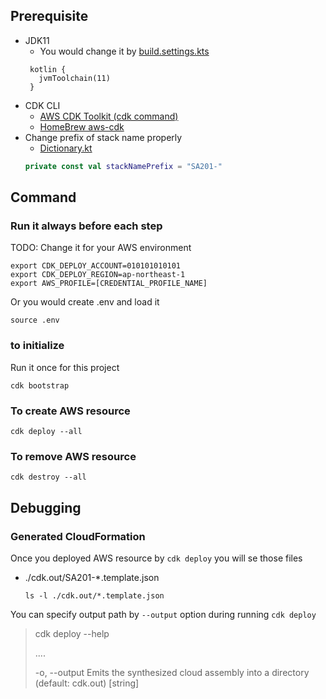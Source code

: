## Prerequisite
- JDK11
  - You would change it by [build.settings.kts](build.gradle.kts)
   ```text
    kotlin {
      jvmToolchain(11)
    }
   ```
- CDK CLI
  - [AWS CDK Toolkit (cdk command)](https://docs.aws.amazon.com/cdk/v2/guide/cli.html)
  - [HomeBrew aws-cdk](https://formulae.brew.sh/formula/aws-cdk)
- Change prefix of stack name properly
  - [Dictionary.kt](src/main/kotlin/com/sa201/helper/Dictionary.kt)
  ```kotlin
  private const val stackNamePrefix = "SA201-"
  ```

## Command
### Run it always before each step
TODO: Change it for your AWS environment
```shell
export CDK_DEPLOY_ACCOUNT=010101010101
export CDK_DEPLOY_REGION=ap-northeast-1
export AWS_PROFILE=[CREDENTIAL_PROFILE_NAME]
```
Or you would create .env and load it

```shell
source .env
```

### to initialize
Run it once for this project
```shell
cdk bootstrap
```

### To create AWS resource
```shell
cdk deploy --all
```

### To remove AWS resource
```shell
cdk destroy --all
```

## Debugging
### Generated CloudFormation
Once you deployed AWS resource by `cdk deploy` you will se those files
- ./cdk.out/SA201-*.template.json
  ```shell
  ls -l ./cdk.out/*.template.json
  ```
You can specify output path by `--output` option during running `cdk deploy`
> cdk deploy --help
>
> ....
> 
>  -o, --output               Emits the synthesized cloud assembly into a
> directory (default: cdk.out)               [string]
